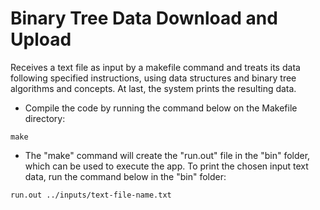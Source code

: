 # Binary Tree Data Download and Upload
Receives a text file as input by a makefile command and treats its data following specified instructions, using data structures and binary tree algorithms and concepts. At last, the system prints the resulting data.
 
* Compile the code by running the command below on the Makefile directory:  

```{bash}  
make  
```  

* The "make" command will create the "run.out" file in the "bin" folder, which can be used to execute the app. To print the chosen input text data, run the command below in the "bin" folder:  

```{bash}  
run.out ../inputs/text-file-name.txt  
```  

